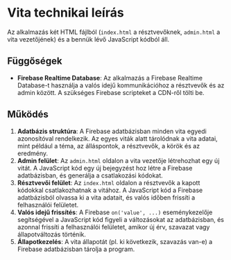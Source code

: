 # Vita technikai leírás

Az alkalmazás két HTML fájlból (`index.html` a résztvevőknek, `admin.html` a vita vezetőjének) és a bennük lévő JavaScript kódból áll.

## Függőségek

-   **Firebase Realtime Database**: Az alkalmazás a Firebase Realtime Database-t használja a valós idejű kommunikációhoz a résztvevők és az admin között. A szükséges Firebase scripteket a CDN-ről tölti be.

## Működés

1.  **Adatbázis struktúra**: A Firebase adatbázisban minden vita egyedi azonosítóval rendelkezik. Az egyes viták alatt tárolódnak a vita adatai, mint például a téma, az álláspontok, a résztvevők, a körök és az eredmény.
2.  **Admin felület**: Az `admin.html` oldalon a vita vezetője létrehozhat egy új vitát. A JavaScript kód egy új bejegyzést hoz létre a Firebase adatbázisban, és generálja a csatlakozási kódokat.
3.  **Résztvevői felület**: Az `index.html` oldalon a résztvevők a kapott kódokkal csatlakozhatnak a vitához. A JavaScript kód a Firebase adatbázisból olvassa ki a vita adatait, és valós időben frissíti a felhasználói felületet.
4.  **Valós idejű frissítés**: A Firebase `on('value', ...)` eseménykezelője segítségével a JavaScript kód figyeli a változásokat az adatbázisban, és azonnal frissíti a felhasználói felületet, amikor új érv, szavazat vagy állapotváltozás történik.
5.  **Állapotkezelés**: A vita állapotát (pl. ki következik, szavazás van-e) a Firebase adatbázisban tárolja a program.